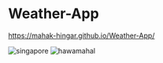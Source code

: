 # Weather-App
https://mahak-hingar.github.io/Weather-App/



![singapore](https://user-images.githubusercontent.com/70008922/182183735-fc9a9d72-e113-44e0-a905-7f306c5420ff.png)
![hawamahal](https://user-images.githubusercontent.com/70008922/182183905-962a2bf1-7622-476b-a5ea-58830083c73b.png)
